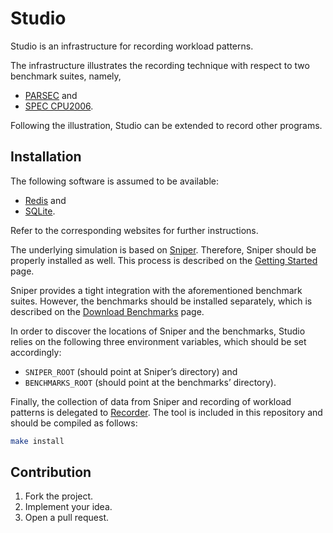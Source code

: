 # Studio

Studio is an infrastructure for recording workload patterns.

The infrastructure illustrates the recording technique with respect to two
benchmark suites, namely,

* [PARSEC](http://parsec.cs.princeton.edu) and
* [SPEC CPU2006](https://www.spec.org/cpu2006).

Following the illustration, Studio can be extended to record other programs.

## Installation

The following software is assumed to be available:

* [Redis](http://redis.io) and
* [SQLite](https://sqlite.org).

Refer to the corresponding websites for further instructions.

The underlying simulation is based on [Sniper](http://snipersim.org). Therefore,
Sniper should be properly installed as well. This process is described on the
[Getting Started](http://snipersim.org/w/Getting_Started) page.

Sniper provides a tight integration with the aforementioned benchmark suites.
However, the benchmarks should be installed separately, which is described on
the [Download Benchmarks](http://snipersim.org/w/Download_Benchmarks) page.

In order to discover the locations of Sniper and the benchmarks, Studio relies
on the following three environment variables, which should be set accordingly:

* `SNIPER_ROOT` (should point at Sniper’s directory) and
* `BENCHMARKS_ROOT` (should point at the benchmarks’ directory).

Finally, the collection of data from Sniper and recording of workload patterns
is delegated to [Recorder](https://github.com/learning-on-chip/recorder). The
tool is included in this repository and should be compiled as follows:

```bash
make install
```

## Contribution

1. Fork the project.
2. Implement your idea.
3. Open a pull request.

